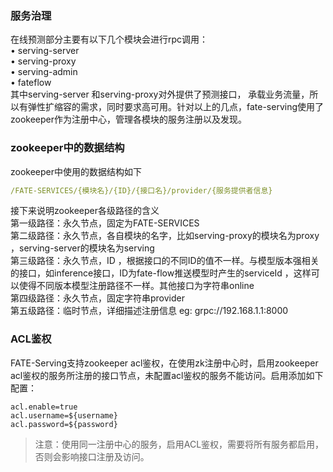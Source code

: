 
### 服务治理
在线预测部分主要有以下几个模块会进行rpc调用：  
•	serving-server  
•	serving-proxy  
•	serving-admin  
•	fateflow  
其中serving-server 和serving-proxy对外提供了预测接口， 承载业务流量，所以有弹性扩缩容的需求，同时要求高可用。针对以上的几点，fate-serving使用了zookeeper作为注册中心，管理各模块的服务注册以及发现。


### zookeeper中的数据结构
zookeeper中使用的数据结构如下
```yml
/FATE-SERVICES/{模块名}/{ID}/{接口名}/provider/{服务提供者信息}
```
接下来说明zookeeper各级路径的含义  
第一级路径：永久节点，固定为FATE-SERVICES  
第二级路径：永久节点，各自模块的名字，比如serving-proxy的模块名为proxy ，serving-server的模块名为serving  
第三级路径：永久节点，ID ，根据接口的不同ID的值不一样。与模型版本强相关的接口，如inference接口，ID为fate-flow推送模型时产生的serviceId ，这样可以使得不同版本模型注册路径不一样。其他接口为字符串online  
第四级路径：永久节点，固定字符串provider  
第五级路径：临时节点，详细描述注册信息 eg:  grpc://192.168.1.1:8000

### ACL鉴权
FATE-Serving支持zookeeper acl鉴权，在使用zk注册中心时，启用zookeeper acl鉴权的服务所注册的接口节点，未配置acl鉴权的服务不能访问。启用添加如下配置： 
```properties
acl.enable=true     
acl.username=${username}    
acl.password=${password}
 ``` 
>注意：使用同一注册中心的服务，启用ACL鉴权，需要将所有服务都启用，否则会影响接口注册及访问。

 